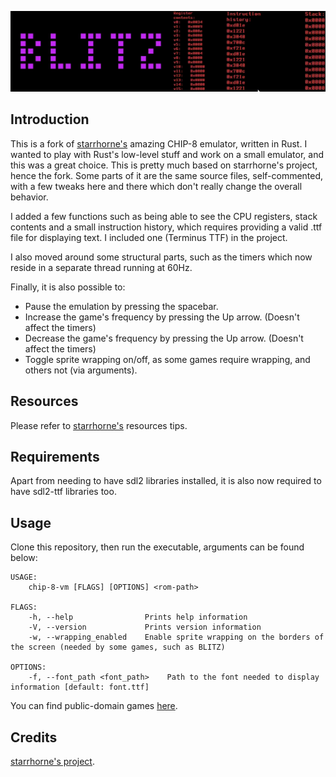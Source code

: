 ![Playing BLITZ with the "debugger" on the right](https://github.com/Sondeluz/chip8-rust/blob/master/demo.gif)

## Introduction

This is a fork of [starrhorne's](https://github.com/starrhorne/chip8-rust) amazing CHIP-8 emulator, written in Rust.
I wanted to play with Rust's low-level stuff and work on a small emulator, and this was a great choice. 
This is pretty much based on starrhorne's project, hence the fork. 
Some parts of it are the same source files, self-commented, with a few tweaks here and there which don't really change the overall behavior.

I added a few functions such as being able to see the CPU registers, stack contents and a small instruction history,
which requires providing a valid .ttf file for displaying text. I included one (Terminus TTF) in the project.

I also moved around some structural parts, such as the timers which now reside in a separate thread running at 60Hz.

Finally, it is also possible to:

- Pause the emulation by pressing the spacebar.
- Increase the game's frequency by pressing the Up arrow. (Doesn't affect the timers)
- Decrease the game's frequency by pressing the Up arrow. (Doesn't affect the timers)
- Toggle sprite wrapping on/off, as some games require wrapping, and others not (via arguments).

## Resources

Please refer to [starrhorne's](https://github.com/starrhorne/chip8-rust) resources tips.

## Requirements

Apart from needing to have sdl2 libraries installed, it is also now required to have sdl2-ttf libraries too.

## Usage

Clone this repository, then run the executable, arguments can be found below:

```
USAGE:
    chip-8-vm [FLAGS] [OPTIONS] <rom-path>

FLAGS:
    -h, --help                Prints help information
    -V, --version             Prints version information
    -w, --wrapping_enabled    Enable sprite wrapping on the borders of the screen (needed by some games, such as BLITZ)

OPTIONS:
    -f, --font_path <font_path>    Path to the font needed to display information [default: font.ttf]

```

You can find public-domain games [here](https://www.zophar.net/pdroms/chip8/chip-8-games-pack.html). 


## Credits

[starrhorne's project](https://github.com/starrhorne/chip8-rust).
